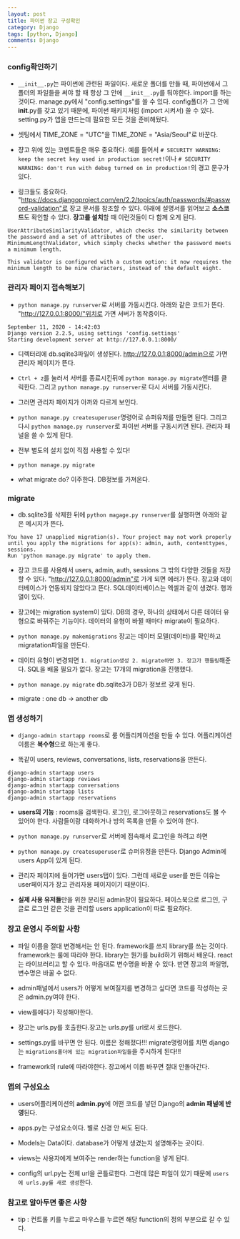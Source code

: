 ```yaml
---
layout: post
title: 파이썬 장고 구성확인
category: Django
tags: [python, Django]
comments: Django
---
```


### config확인하기

- `__init__.py`는 파이썬에 관련된 파일이다. 새로운 폴더를 만들 때, 파이썬에서 그 폴더의 파일들을 써야 할 때 항상 그 안에 `__init__.py`를 둬야한다. import를 하는 것이다. manage.py에서 "config.settings"를 쓸 수 있다. config폴더가 그 안에 __init__.py를 갖고 있기 때문에, 파이썬 패키지처럼 (import 시켜서) 쓸 수 있다. setting.py가 앱을 만드는데 필요한 모든 것을 준비해뒀다.

- 셋팅에서 TIME_ZONE = "UTC"을  TIME_ZONE = "Asia/Seoul"로 바꾼다.

- 쟝고 위에 있는 코멘트들은 매우 중요하다. 예를 들어서 `# SECURITY WARNING: keep the secret key used in production secret!`이나 `# SECURITY WARNING: don't run with debug turned on in production!`의 경고 문구가 있다.

- 링크들도 중요하다. "https://docs.djangoproject.com/en/2.2/topics/auth/passwords/#password-validation"로 장고 문서를 참조할 수 있다. 아래에 설명서를 읽어보고 **소스코드**도 확인할 수 있다. **장고를 설치**할 때 이런것들이 다 함께 오게 된다.

```
UserAttributeSimilarityValidator, which checks the similarity between the password and a set of attributes of the user.
MinimumLengthValidator, which simply checks whether the password meets a minimum length.

This validator is configured with a custom option: it now requires the minimum length to be nine characters, instead of the default eight.
```

### 관리자 페이지 접속해보기

- `python manage.py runserver`로 서버를 가동시킨다. 아래와 같은 코드가 뜬다. "http://127.0.0.1:8000/"위치로 가면 서버가 동작중이다.

```
September 11, 2020 - 14:42:03
Django version 2.2.5, using settings 'config.settings'
Starting development server at http://127.0.0.1:8000/
```

- 디렉터리에 db.sqlite3파일이 생성된다. http://127.0.0.1:8000/admin으로 가면 관리자 페이지가 뜬다. 

- `Ctrl + z`를 눌러서 서버를 종료시킨뒤에 `python manage.py migrate`엔터를 클릭한다. 그리고 `python manage.py runserver`로 다시 서버를 가동시킨다.

- 그러면 관리자 페이지가 아까와 다르게 보인다.

- `python manage.py createsuperuser`명령어로 슈퍼유저를 만들면 된다. 그리고 다시 `python manage.py runserver`로 파이썬 서버를 구동시키면 된다. 관리자 패널을 쓸 수 있게 된다.

- 전부 별도의 설치 없이 직접 사용할 수 있다!

- `python manage.py migrate`

- what migrate do? 이주한다. DB정보를 가져온다.

### migrate

- db.sqlite3를 삭제한 뒤에 `python magage.py runserver`를 실행하면 아래와 같은 메시지가 뜬다.

```
You have 17 unapplied migration(s). Your project may not work properly until you apply the migrations for app(s): admin, auth, contenttypes, sessions.     
Run 'python manage.py migrate' to apply them.
```

- 장고 코드를 사용해서 users, admin, auth, sessions 그 밖의 다양한 것들을 저장할 수 있다. "http://127.0.0.1:8000/admin"로 가게 되면 에러가 뜬다. 장고와 데이터베이스가 연동되지 않았다고 뜬다. SQL데이터베이스는 엑셀과 같이 생겼다. 행과 열이 있다. 

- 장고에는 migration system이 있다. DB의 경우, 하나의 상태에서 다른 데이터 유형으로 바꿔주는 기능이다. 데이터의 유형이 바뀔 때마다 migrate이 필요하다.

- `python manage.py makemigrations` 장고는 데이터 모델(데이터)를 확인하고 migratation파일을 만든다.

- 데이터 유형이 변경되면 `1. migration생성 2. migrate하면 3. 장고가 핸들링`해준다. SQL을 배울 필요가 없다. 장고는 17개의 migration을 진행했다.

- `python manage.py migrate` db.sqlite3가 DB가 정보르 갖게 된다.

- migrate : one db -> another db

### 앱 생성하기

- `django-admin startapp rooms`로 룸 어플리케이션을 만들 수 있다. 어플리케이션 이름은 **복수형**으로 하는게 좋다.

- 똑같이 users, reviews, conversations, lists, reservations을 만든다.

```console
django-admin startapp users
django-admin startapp reviews
django-admin startapp conversations
django-admin startapp lists
django-admin startapp reservations
```

- **users의 기능** : rooms을 검색한다. 로그인, 로그아웃하고 reservations도 볼 수 있어야 한다. 사람들이랑 대화하거나 방의 목록을 만들 수 있어야 한다.

- `python manage.py runserver`로 서버에 접속해서 로그인을 하려고 하면  

- `python manage.py createsuperuser`로 슈퍼유정을 만든다. Django Admin에 users App이 있게 된다.

- 관리자 페이지에 들어가면 users탭이 있다. 그런데 새로운 user를 만든 이유는 user페이지가 장고 관리자용 페이지이기 때문이다.

- **실제 사용 유저들**만을 위한 분리된 admin창이 필요하다. 페이스북으로 로그인, 구글로 로그인 같은 것을 관리할 users application이 따로 필요하다.

### 장고 운영시 주의할 사항

- 파일 이름을 절대 변경해서는 안 된다. framework를 쓰지 library를 쓰는 것이다. framework는 룰에 따라야 한다. library는 뭔가를 build하기 위해서 배운다. react는 라이브러리고 할 수 있다. 마음대로 변수명을 바꿀 수 있다. 반면 장고의 파일명, 변수명은 바꿀 수 없다.

- admin패널에서 users가 어떻게 보여질지를 변경하고 싶다면 코드를 작성하는 곳은 admin.py여야 한다.

- view를에다가 작성해야한다.

- 장고는 urls.py를 호출한다.장고는 urls.py를 url로서 로드한다.

- settings.py를 바꾸면 안 된다. 이름은 정해졌다!!! migrate명령어를 치면 django는 `migrations폴더에 있는 migration파일들`을 주시하게 된다!!!

- framework의 rule에 따라야한다. 장고에서 이름 바꾸면 절대 안돌아간다.

### 앱의 구성요소

- users어플리케이션의 **admin.py**에 어떤 코드를 넣던 Django의 **admin 패널에 반영**된다.

- apps.py는 구성요소이다. 별로 신경 안 써도 된다.

- Models는 Data이다. database가 어떻게 생겼는지 설명해주는 곳이다.

- views는 사용자에게 보여주는 render하는 function을 넣게 된다.

- config의 url.py는 전체 url을 콘틀로한다. 그런데 많은 파일이 있기 때문에 `users에 urls.py를 새로 생성`한다.

### 참고로 알아두면 좋은 사항

- tip : 컨트롤 키를 누르고 마우스를 누르면 해당 function의 정의 부분으로 갈 수 있다.

